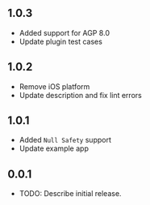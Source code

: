 ## 1.0.3
* Added support for AGP 8.0
* Update plugin test cases

## 1.0.2
* Remove iOS platform
* Update description and fix lint errors

## 1.0.1
* Added `Null Safety` support
* Update example app

## 0.0.1
* TODO: Describe initial release.
